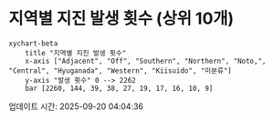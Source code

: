 # 지역별 지진 발생 횟수 (상위 10개)

```mermaid
xychart-beta
    title "지역별 지진 발생 횟수"
    x-axis ["Adjacent", "Off", "Southern", "Northern", "Noto,", "Central", "Hyuganada", "Western", "Kiisuido", "미분류"]
    y-axis "발생 횟수" 0 --> 2262
    bar [2260, 144, 39, 38, 27, 19, 17, 16, 10, 9]
```

업데이트 시간: 2025-09-20 04:04:36
